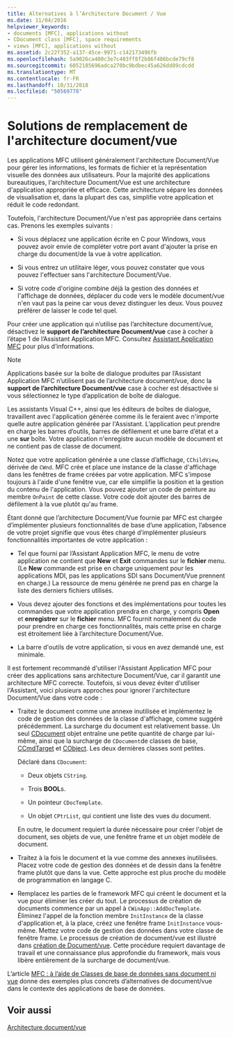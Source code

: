 ```yaml
---
title: Alternatives à l’Architecture Document / Vue
ms.date: 11/04/2016
helpviewer_keywords:
- documents [MFC], applications without
- CDocument class [MFC], space requirements
- views [MFC], applications without
ms.assetid: 2c22f352-a137-45ce-9971-c142173496fb
ms.openlocfilehash: 5a9026ca400c3e7c403ff8f2b86f486bcde79cf8
ms.sourcegitcommit: 6052185696adca270bc9bdbec45a626dd89cdcdd
ms.translationtype: MT
ms.contentlocale: fr-FR
ms.lasthandoff: 10/31/2018
ms.locfileid: "50569778"
---
```

# <a name="alternatives-to-the-documentview-architecture"></a>Solutions de remplacement de l'architecture document/vue

Les applications MFC utilisent généralement l'architecture Document/Vue pour gérer les informations, les formats de fichier et la représentation visuelle des données aux utilisateurs. Pour la majorité des applications bureautiques, l'architecture Document/Vue est une architecture d'application appropriée et efficace. Cette architecture sépare les données de visualisation et, dans la plupart des cas, simplifie votre application et réduit le code redondant.

Toutefois, l'architecture Document/Vue n'est pas appropriée dans certains cas. Prenons les exemples suivants :

- Si vous déplacez une application écrite en C pour Windows, vous pouvez avoir envie de compléter votre port avant d'ajouter la prise en charge du document/de la vue à votre application.

- Si vous entrez un utilitaire léger, vous pouvez constater que vous pouvez l'effectuer sans l'architecture Document/Vue.

- Si votre code d'origine combine déjà la gestion des données et l'affichage de données, déplacer du code vers le modèle document/vue n'en vaut pas la peine car vous devez distinguer les deux. Vous pouvez préférer de laisser le code tel quel.

Pour créer une application qui n’utilise pas l’architecture document/vue, désactivez le **support de l’architecture Document/vue** case à cocher à l’étape 1 de l’Assistant Application MFC. Consultez [Assistant Application MFC](../mfc/reference/mfc-application-wizard.md) pour plus d’informations.

> [!NOTE]
>  Applications basée sur la boîte de dialogue produites par l’Assistant Application MFC n’utilisent pas de l’architecture document/vue, donc la **support de l’architecture Document/vue** case à cocher est désactivée si vous sélectionnez le type d’application de boîte de dialogue.

Les assistants Visual C++, ainsi que les éditeurs de boîtes de dialogue, travaillent avec l'application générée comme ils le feraient avec n'importe quelle autre application générée par l'Assistant. L’application peut prendre en charge les barres d’outils, barres de défilement et une barre d’état et a une **sur** boîte. Votre application n'enregistre aucun modèle de document et ne contient pas de classe de document.

Notez que votre application générée a une classe d’affichage, `CChildView`, dérivée de `CWnd`. MFC crée et place une instance de la classe d'affichage dans les fenêtres de frame créées par votre application. MFC s'impose toujours à l'aide d'une fenêtre vue, car elle simplifie la position et la gestion du contenu de l'application. Vous pouvez ajouter un code de peinture au membre `OnPaint` de cette classe. Votre code doit ajouter des barres de défilement à la vue plutôt qu'au frame.

Étant donné que l’architecture Document/Vue fournie par MFC est chargée d’implémenter plusieurs fonctionnalités de base d’une application, l’absence de votre projet signifie que vous êtes chargé d’implémenter plusieurs fonctionnalités importantes de votre application :

- Tel que fourni par l’Assistant Application MFC, le menu de votre application ne contient que **New** et **Exit** commandes sur le **fichier** menu. (Le **New** commande est prise en charge uniquement pour les applications MDI, pas les applications SDI sans Document/Vue prennent en charge.) La ressource de menu générée ne prend pas en charge la liste des derniers fichiers utilisés.

- Vous devez ajouter des fonctions et des implémentations pour toutes les commandes que votre application prendra en charge, y compris **Open** et **enregistrer** sur le **fichier** menu. MFC fournit normalement du code pour prendre en charge ces fonctionnalités, mais cette prise en charge est étroitement liée à l’architecture Document/Vue.

- La barre d'outils de votre application, si vous en avez demandé une, est minimale.

Il est fortement recommandé d'utiliser l'Assistant Application MFC pour créer des applications sans architecture Document/Vue, car il garantit une architecture MFC correcte. Toutefois, si vous devez éviter d'utiliser l'Assistant, voici plusieurs approches pour ignorer l'architecture Document/Vue dans votre code :

- Traitez le document comme une annexe inutilisée et implémentez le code de gestion des données de la classe d'affichage, comme suggéré précédemment. La surcharge du document est relativement basse. Un seul [CDocument](../mfc/reference/cdocument-class.md) objet entraîne une petite quantité de charge par lui-même, ainsi que la surcharge de `CDocument`de classes de base, [CCmdTarget](../mfc/reference/ccmdtarget-class.md) et [CObject](../mfc/reference/cobject-class.md). Les deux dernières classes sont petites.

   Déclaré dans `CDocument`:

   - Deux objets `CString`.

   - Trois **BOOL**s.

   - Un pointeur `CDocTemplate`.

   - Un objet `CPtrList`, qui contient une liste des vues du document.

   En outre, le document requiert la durée nécessaire pour créer l'objet de document, ses objets de vue, une fenêtre frame et un objet modèle de document.

- Traitez à la fois le document et la vue comme des annexes inutilisées. Placez votre code de gestion des données et de dessin dans la fenêtre frame plutôt que dans la vue. Cette approche est plus proche du modèle de programmation en langage C.

- Remplacez les parties de le framework MFC qui créent le document et la vue pour éliminer les créer du tout. Le processus de création de documents commence par un appel à `CWinApp::AddDocTemplate`. Éliminez l'appel de la fonction membre `InitInstance` de la classe d'application et, à la place, créez une fenêtre frame `InitInstance` vous-même. Mettez votre code de gestion des données dans votre classe de fenêtre frame. Le processus de création de document/vue est illustré dans [création de Document/vue](../mfc/document-view-creation.md). Cette procédure requiert davantage de travail et une connaissance plus approfondie du framework, mais vous libère entièrement de la surcharge de document/vue.

L’article [MFC : à l’aide de Classes de base de données sans document ni vue](../data/mfc-using-database-classes-without-documents-and-views.md) donne des exemples plus concrets d’alternatives de document/vue dans le contexte des applications de base de données.

## <a name="see-also"></a>Voir aussi

[Architecture document/vue](../mfc/document-view-architecture.md)

